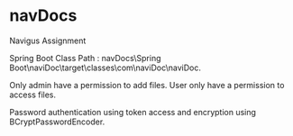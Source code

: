 # navDocs
 Navigus Assignment

Spring Boot Class Path : navDocs\Spring Boot\naviDoc\target\classes\com\naviDoc\naviDoc.

Only admin have a permission to add files. User only have a permission to access files.

Password authentication using token access and encryption using BCryptPasswordEncoder.
